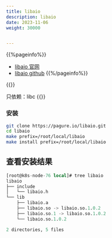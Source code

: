 ```yaml
---
title: libaio
description: libaio
date: 2023-11-06
weight: 30000


---
```

<style>
th, td {
  border: 1px solid rgb(190, 190, 190);
}
</style>
{{%pageinfo%}}

- [libaio 官网](https://pagure.io/libaio)
- [libaio github](https://github.com/crossbuild/libaio)
{{%/pageinfo%}}



{{<note>}}
<!---->
只依赖：libc
{{</note>}}


### 安装
```bash
git clone https://pagure.io/libaio.git
cd libaio
make prefix=/root/local/libaio
make install prefix=/root/local/libaio
```












## 查看安装结果
```sql
[root@k8s-node-76 local]# tree libaio
libaio
├── include
│   └── libaio.h
└── lib
    ├── libaio.a
    ├── libaio.so -> libaio.so.1.0.2
    ├── libaio.so.1 -> libaio.so.1.0.2
    └── libaio.so.1.0.2

2 directories, 5 files

```
